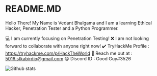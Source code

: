 # README.MD

Hello There! My Name is Vedant Bhalgama and I am a learning Ethical Hacker, Penetration Tester and a Python Programmer.

💻 I am currently focusing on Penetration Testing! 
❌ I am not looking forward to collaborate with anyone right now!
✔️ TryHackMe Profile : https://tryhackme.com/p/HackTheWorld 
💬 Reach me out at : 5016.stkabirdio@gmail.com 
😋 Discord ID : Good Guy#3526


![Github stats](https://github-readme-stats.vercel.app/api?username=Vedant-Bhalgama)
